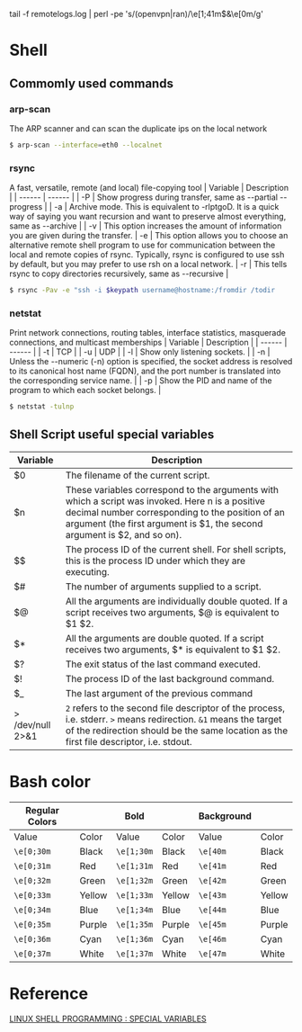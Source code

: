 tail -f remotelogs.log | perl -pe 's/(openvpn|ran)/\e[1;41m$&\e[0m/g'

# Shell
## Commomly used commands
### arp-scan 
The ARP scanner and can scan the duplicate ips on the local network
```sh
$ arp-scan --interface=eth0 --localnet
```

### rsync
A fast, versatile, remote (and local) file-copying tool
| Variable | Description |
| ------ | ------ |
| -P | Show progress during transfer, same as --partial --progress |
| -a | Archive mode. This is equivalent to -rlptgoD. It is a quick way of saying you want recursion and want to preserve almost everything, same as --archive |
| -v | This option increases the amount of information you are given during the transfer. 
| -e | This option allows you to choose an alternative remote shell program to use for communication between the local and remote copies of rsync. Typically, rsync        is configured to use ssh by default, but you may prefer to use rsh on a local network. 
| -r | This tells rsync to copy directories recursively, same as --recursive |
```sh
$ rsync -Pav -e "ssh -i $keypath username@hostname:/fromdir /todir
```


                          

### netstat
Print network connections, routing tables, interface statistics, masquerade connections, and multicast memberships
| Variable | Description |
| ------ | ------ |
| -t | TCP |
| -u | UDP |
| -l | Show only listening sockets. |
| -n | Unless the --numeric (-n) option is specified, the socket address is resolved to its canonical host name (FQDN), and the port number is translated into the          corresponding service name. |
| -p | Show the PID and name of the program to which each socket belongs. |
```sh
$ netstat -tulnp
```

## Shell Script useful special variables
| Variable | Description |
| ------ | ------ |
| $0 | The filename of the current script. |
| $n | These variables correspond to the arguments with which a script was invoked. Here n is a positive decimal number corresponding to the position of an argument (the first argument is $1, the second argument is $2, and so on). |
| $$ | The process ID of the current shell. For shell scripts, this is the process ID under which they are executing. |
| $# | The number of arguments supplied to a script. |
| $@ | All the arguments are individually double quoted. If a script receives two arguments, $@ is equivalent to $1 $2. |
| $* | All the arguments are double quoted. If a script receives two arguments, $* is equivalent to $1 $2. |
| $? | The exit status of the last command executed. |
| $! | The process ID of the last background command. |
| $_ | The last argument of the previous command |
| > /dev/null 2>&1 | `2` refers to the second file descriptor of the process, i.e. stderr.  `>` means redirection. `&1` means the target of the redirection should be the same location as the first file descriptor, i.e. stdout. |

# Bash color 
| Regular Colors |        | Bold       |        | Background |        |
| ------         | ------ | ------     | ------ | ------     | ------ |
| Value          | Color  | Value      | Color  | Value      | Color  |
| `\e[0;30m`     | Black  | `\e[1;30m` | Black  | `\e[40m`   | Black  |
| `\e[0;31m`     | Red    | `\e[1;31m` | Red    | `\e[41m`   | Red    |
| `\e[0;32m`     | Green  | `\e[1;32m` | Green  | `\e[42m`   | Green  |
| `\e[0;33m`     | Yellow | `\e[1;33m` | Yellow | `\e[43m`   | Yellow |
| `\e[0;34m`     | Blue   | `\e[1;34m` | Blue   | `\e[44m`   | Blue   |
| `\e[0;35m`     | Purple | `\e[1;35m` | Purple | `\e[45m`   | Purple |
| `\e[0;36m`     | Cyan   | `\e[1;36m` | Cyan   | `\e[46m`   | Cyan   |
| `\e[0;37m`     | White  | `\e[1;37m` | White  | `\e[47m`   | White  |


# Reference
[LINUX SHELL PROGRAMMING : SPECIAL VARIABLES][SV]


[SV]: <https://www.bogotobogo.com/Linux/linux_shell_programming_tutorial3_special_variables.php>
